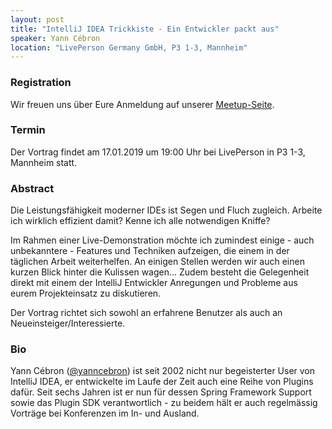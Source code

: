 ```yaml
---
layout: post
title: "IntelliJ IDEA Trickkiste - Ein Entwickler packt aus"
speaker: Yann Cébron
location: "LivePerson Germany GmbH, P3 1-3, Mannheim"
---
```


### Registration

Wir freuen uns über Eure Anmeldung auf unserer [Meetup-Seite](https://www.meetup.com/de-DE/mannheim-java-usergroup/events/256643458).

### Termin
Der Vortrag findet am 17.01.2019 um 19:00 Uhr bei LivePerson in P3 1-3, Mannheim statt.

### Abstract

Die Leistungsfähigkeit moderner IDEs ist Segen und Fluch zugleich.
Arbeite ich wirklich effizient damit? Kenne ich alle notwendigen Kniffe? 

Im Rahmen einer Live-Demonstration möchte ich zumindest einige - auch unbekanntere - Features und Techniken aufzeigen, die einem in der täglichen Arbeit weiterhelfen. An einigen Stellen werden wir auch einen kurzen Blick hinter die Kulissen wagen… 
Zudem besteht die Gelegenheit direkt mit einem der IntelliJ Entwickler Anregungen und Probleme aus eurem Projekteinsatz zu diskutieren. 

Der Vortrag richtet sich sowohl an erfahrene Benutzer als auch an Neueinsteiger/Interessierte.


### Bio

Yann Cébron ([@yanncebron](https://twitter.com/yanncebron)) ist seit 2002 nicht nur begeisterter User
von IntelliJ IDEA, er entwickelte im Laufe der Zeit auch eine Reihe
von Plugins dafür. Seit sechs Jahren ist er nun für dessen Spring
Framework Support sowie das Plugin SDK verantwortlich - zu beidem hält
er auch regelmässig Vorträge bei Konferenzen im In- und Ausland.
